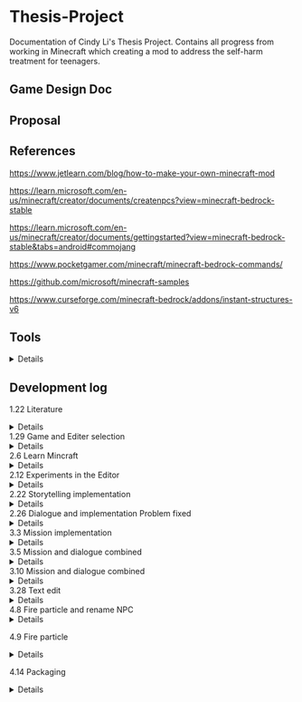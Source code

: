 # Thesis-Project
Documentation of Cindy Li's Thesis Project. Contains all progress from working in Minecraft which creating a mod to address the self-harm treatment for teenagers.
## Game Design Doc
## Proposal
## References 
<https://www.jetlearn.com/blog/how-to-make-your-own-minecraft-mod>

<https://learn.microsoft.com/en-us/minecraft/creator/documents/createnpcs?view=minecraft-bedrock-stable>

<https://learn.microsoft.com/en-us/minecraft/creator/documents/gettingstarted?view=minecraft-bedrock-stable&tabs=android#commojang>

<https://www.pocketgamer.com/minecraft/minecraft-bedrock-commands/>

<https://github.com/microsoft/minecraft-samples>

<https://www.curseforge.com/minecraft-bedrock/addons/instant-structures-v6>
## Tools
<details>
  
  1. Mctool-creates entity (https://mctools.dev/#/behavior_packs/cind_myad/entities/skeleton.json)
  
  2. Dialogue designer-create NPC dialogues and scenes (https://jannisx11.github.io/dialogue-designer/)
</details>

## Development log
1.22 Literature 
<details>
  
1. Find relevant literature regarding fact of self-harm.
2. Literature of the ralationship between self-harm and videogames.
3. Literature of video games developed for other medical/psychological purpose.

</details>  
1.29 Game and Editer selection
<details>
  
1. Inquery sent to Thunder Lotus for licence to develope the mod.
2. Explore the Java and bedrock version of Minecraft.
3. Reached out to undergrad alumni for mod development.

</details>
2.6 Learn Mincraft
<details>
  
1. Get familiar with the operation of Mincraft.
2. Test out the comands and the syntax.
3. Exmeriment the dialogue implementation in the game.

</details>
2.12 Experiments in the Editor
<details>
  
1. Able to edit dialogue content in the dialogue window.
2. Able to create scenes for dialogue and connect them together by the command coded for button.

</details>
2.22 Storytelling implementation
<details>
  
1. Dialogues of part one created.
2. Scenes are linked.
3. Debug the link and loop of the dialogue of the scenes.
   
Still Need:

1. rename NPC by command or code to enable rename function.
2. players can pick up the dialogue from where they left.
3. color on key words.

</details>
2.26 Dialogue and implementation Problem fixed
<details>
  
1. Players can pick up the conversation.
2. Full dialogue wrote up.
3. Change the world time by command coded for buttons.
   
Still Need:

1. Create a loop for the last dialogue window to change the world time to the second day.

</details>
3.3 Mission implementation
<details>
1. Angry entity(monster) creates and working properly.

Still need: 

1. Set the summon position, attact area of the monster. 
2. Test the difficulty of the monster.

</details>
3.5 Mission and dialogue combined
<details>
  
1. Mission1: monster summon by command in dialogue complete.

Still need: 
1. Mission 3: choose house location for player and NPC.

</details>
3.10 Mission and dialogue combined
<details>

1. Full dialogue implemented. 
2. Mission 3: Instant house build add-on experience.
3. Font chosing.
Still need:
1. Can not edit the length of the button to have a full display of the text.

</details>
3.28 Text edit
<details>

1. Colored the text in dialogue.
2. Scene and logie connected
3. Final thesis proposal updated waiting for approval.

Still need:
1. Fire particles.
   
</details>
4.8 Fire particle and rename NPC
<details>

1. Tried to created widget for text enter to allow players rename NPC. Failed on this method. Alternatively, name of NPC becomes the relationship between player and NPC. still using /tag to establish connection.
2. Obtained set_on_fire script from microsoft bedrock learning website. Trained ChatGPT to modify the code from spawn a skeleton and set it on fire, modify the manifest.js to claim a higher version of editor. Created command and scriptevent of the script. Failed on this method.
3. Obtained flame particle json file from snowstorm and create scriptevent trigger for it. Failed triger the flame.
4. Using command block in minecraft with "/execute @a[tag=Burning]~~~particle Minecraft:lava_particle~~~" and /particle minecraft:~~~ to spawn the flame particle.Failed
5. All above scripteven are successfully called, but not thing happend.
6. Used /particle flame ~~~ to create fire in the game, prompt "request to create flame sent to all players". Still nothing visual or pysical damage happened to anyone. 

Still need:
1. Fire particles.
   
</details>

4.9 Fire particle
<details>

1. Successfully call the lava_particle repeatly through the command blcok.
2. Able to starts and pause the command by adding/removing tags to all entity.
3. Level design the places of gold block for players to collect.
4. Clearified the mission instruction in the dialogues
5. Fixed the problem of contents didn't fully display in the button.
6. pre-set the spaqning point for new player.
   

Still need:
1. Export the world as a template and run with all add-ons for tests.
   
</details>

4.14 Packaging
<details>

1. Exported with the instant builder in the world template.
2. Finished pre-setting and level design.
3. Attached the Survey URL at the end of the narrative.

Still need:
1. Approve of proposal
2. resease mode for data collection
</details>
